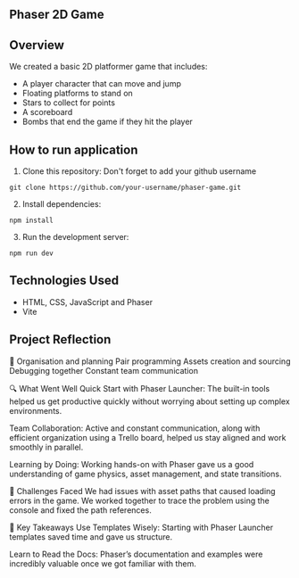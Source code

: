 ## Phaser 2D Game

## Overview

We created a basic 2D platformer game that includes:

- A player character that can move and jump
- Floating platforms to stand on
- Stars to collect for points
- A scoreboard
- Bombs that end the game if they hit the player

## How to run application

1. Clone this repository:
   Don't forget to add your github username

```
git clone https://github.com/your-username/phaser-game.git
```

2. Install dependencies:

```
npm install
```

3. Run the development server:

```
npm run dev
```

## Technologies Used

- HTML, CSS, JavaScript and Phaser
- Vite

## Project Reflection

🧠 Organisation and planning
Pair programming
Assets creation and sourcing
Debugging together
Constant team communication

🔍 What Went Well
Quick Start with Phaser Launcher: The built-in tools helped us get productive quickly without worrying about setting up complex environments.

Team Collaboration: Active and constant communication, along with efficient organization using a Trello board, helped us stay aligned and work smoothly in parallel.

Learning by Doing: Working hands-on with Phaser gave us a good understanding of game physics, asset management, and state transitions.

🚧 Challenges Faced
We had issues with asset paths that caused loading errors in the game. We worked together to trace the problem using the console and fixed the path references.

🌱 Key Takeaways
Use Templates Wisely: Starting with Phaser Launcher templates saved time and gave us structure.

Learn to Read the Docs: Phaser’s documentation and examples were incredibly valuable once we got familiar with them.
